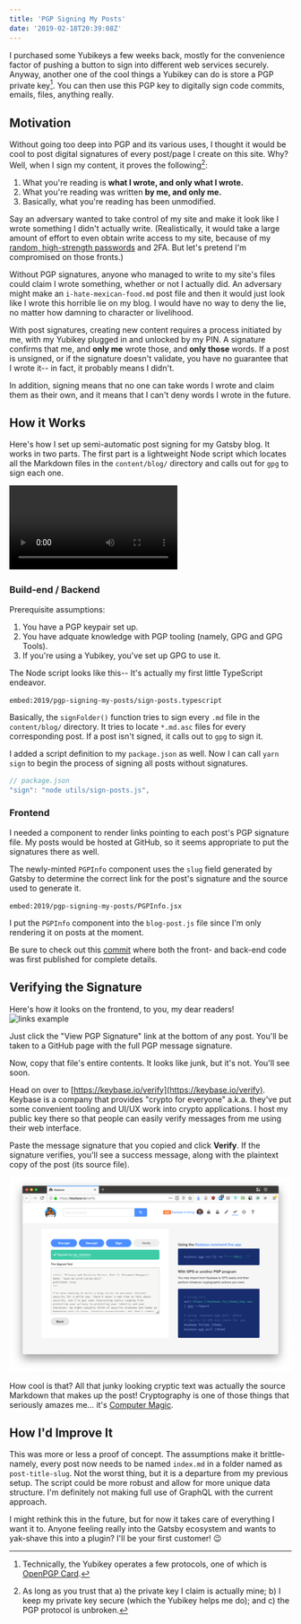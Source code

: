 ```yaml
---
title: 'PGP Signing My Posts'
date: '2019-02-18T20:39:08Z'
---
```


I purchased some Yubikeys a few weeks back, mostly for the convenience factor of
pushing a button to sign into different web services securely. Anyway, another
one of the cool things a Yubikey can do is store a PGP private key[^1]. You can
then use this PGP key to digitally sign code commits, emails, files, anything
really.

## Motivation

Without going too deep into PGP and its various uses, I thought it would be cool
to post digital signatures of every post/page I create on this site. Why? Well,
when I sign my content, it proves the following[^2]:

1. What you're reading is **what I wrote, and only what I wrote.**
2. What you're reading was written **by me, and only me.**
3. Basically, what you're reading has been unmodified.

Say an adversary wanted to take control of my site and make it look like I wrote
something I didn't actually write. (Realistically, it would take a large amount
of effort to even obtain write access to my site, because of my [random,
high-strength
passwords](../privacy-and-security-series-part-i-password-managers/) and 2FA.
But let's pretend I'm compromised on those fronts.)

Without PGP signatures, anyone who managed to write to my site's files could
claim I wrote something, whether or not I actually did. An adversary might make
an `i-hate-mexican-food.md` post file and then it would just look like I wrote
this horrible lie on my blog. I would have no way to deny the lie, no matter how
damning to character or livelihood.

With post signatures, creating new content requires a process initiated by me,
with my Yubikey plugged in and unlocked by my PIN. A signature confirms that me,
and **only me** wrote those, and **only those** words. If a post is unsigned, or
if the signature doesn't validate, you have no guarantee that I wrote it-- in
fact, it probably means I didn't.

In addition, signing means that no one can take words I wrote and claim them as
their own, and it means that I can't deny words I wrote in the future.

[^1]: Technically, the Yubikey operates a few protocols, one of which is [OpenPGP Card](https://openpgpcard.org/).
[^2]: As long as you trust that a) the private key I claim is actually mine; b) I keep my private key secure (which the Yubikey helps me do); and c) the PGP protocol is unbroken.

## How it Works

Here's how I set up semi-automatic post signing for my Gatsby blog. It works in
two parts. The first part is a lightweight Node script which locates all the
Markdown files in the `content/blog/` directory and calls out for `gpg` to sign
each one.

<video controls alt="screencast">
  <source src="signing.mp4" type="video/mp4">
</video>

### Build-end / Backend

Prerequisite assumptions:

1. You have a PGP keypair set up.
2. You have adquate knowledge with PGP tooling (namely, GPG and GPG Tools).
3. If you're using a Yubikey, you've set up GPG to use it.

The Node script looks like this-- It's actually my first little TypeScript
endeavor.

`embed:2019/pgp-signing-my-posts/sign-posts.typescript`

Basically, the `signFolder()` function tries to sign every `.md` file in the
`content/blog/` directory. It tries to locate `*.md.asc` files for every
corresponding post. If a post isn't signed, it calls out to `gpg` to sign it.

I added a script definition to my `package.json` as well. Now I can call `yarn sign` to begin the process of signing all posts without signatures.

```js
// package.json
"sign": "node utils/sign-posts.js",
```

### Frontend

I needed a component to render links pointing to each post's PGP signature file.
My posts would be hosted at GitHub, so it seems appropriate to put the
signatures there as well.

The newly-minted `PGPInfo` component uses the `slug` field generated by Gatsby
to determine the correct link for the post's signature and the source used to
generate it.

`embed:2019/pgp-signing-my-posts/PGPInfo.jsx`

I put the `PGPInfo` component into the `blog-post.js` file since I'm only
rendering it on posts at the moment.

Be sure to check out this
[commit](https://github.com/jay-hankins/jayhankins.me/commit/a089e38dd2379b05b3b6fc6cbab9b399f9d25ff7)
where both the front- and back-end code was first published for complete
details.

## Verifying the Signature

Here's how it looks on the frontend, to you, my dear readers! ![links
example](links.jpg)

Just click the "View PGP Signature" link at the bottom of any post. You'll be
taken to a GitHub page with the full PGP message signature.

Now, copy that file's entire contents. It looks like junk, but it's not. You'll
see soon.

Head on over to [https://keybase.io/verify](https://keybase.io/verify). Keybase
is a company that provides "crypto for everyone" a.k.a. they've put some
convenient tooling and UI/UX work into crypto applications. I host my public key
there so that people can easily verify messages from me using their web
interface.

Paste the message signature that you copied and click **Verify**. If the
signature verifies, you'll see a success message, along with the plaintext copy
of the post (its source file).

![Keybase screenshot](keybase-verify.png)

How cool is that? All that junky looking cryptic text was actually the source
Markdown that makes up the post! Cryptography is one of those things that
seriously amazes me… it's [Computer
Magic](https://www.youtube.com/watch?v=CEyyM3KpVlw).

## How I'd Improve It

This was more or less a proof of concept. The assumptions make it brittle-
namely, every post now needs to be named `index.md` in a folder named as
`post-title-slug`. Not the worst thing, but it is a departure from my previous
setup. The script could be more robust and allow for more unique data structure.
I'm definitely not making full use of GraphQL with the current approach.

I might rethink this in the future, but for now it takes care of everything I
want it to. Anyone feeling really into the Gatsby ecosystem and wants to
yak-shave this into a plugin? I'll be your first customer! 😉
